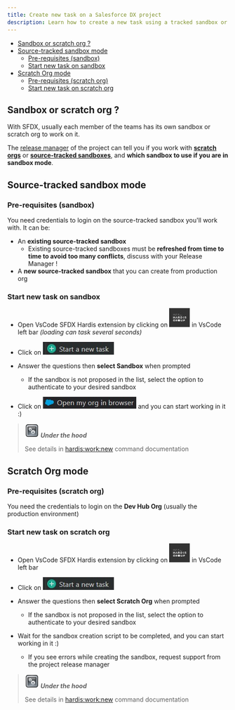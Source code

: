 ```yaml
---
title: Create new task on a Salesforce DX project
description: Learn how to create a new task using a tracked sandbox or a scratch org
---
```

<!-- markdownlint-disable MD013 -->

- [Sandbox or scratch org ?](#sandbox-or-scratch-org-)
- [Source-tracked sandbox mode](#source-tracked-sandbox-mode)
  - [Pre-requisites (sandbox)](#pre-requisites-sandbox)
  - [Start new task on sandbox](#start-new-task-on-sandbox)
- [Scratch Org mode](#scratch-org-mode)
  - [Pre-requisites (scratch org)](#pre-requisites-scratch-org)
  - [Start new task on scratch org](#start-new-task-on-scratch-org)

## Sandbox or scratch org ?

With SFDX, usually each member of the teams has its own sandbox or scratch org to work on it.

The [release manager](salesforce-ci-cd-use.md#release-manager-guide) of the project can tell you if you work with [**scratch orgs**](#scratch-org-mode) or [**source-tracked sandboxes**](#source-tracked-sandbox-mode), and **which sandbox to use if you are in sandbox mode**.

## Source-tracked sandbox mode

### Pre-requisites (sandbox)

You need credentials to login on the source-tracked sandbox you'll work with. It can be:

- An **existing source-tracked sandbox**
  - Existing source-tracked sandboxes must be **refreshed from time to time to avoid too many conflicts**, discuss with your Release Manager !
- A **new source-tracked sandbox** that you can create from production org

### Start new task on sandbox

- Open VsCode SFDX Hardis extension by clicking on ![Hardis Group button](assets/images/hardis-button.jpg) in VsCode left bar _(loading can task several seconds)_

- Click on ![Start a new task](assets/images/btn-start-new-task.jpg)

- Answer the questions then **select Sandbox** when prompted
  - If the sandbox is not proposed in the list, select the option to authenticate to your desired sandbox

- Click on ![Open org in browser](assets/images/btn-open-org.jpg) and you can start working in it :)

> ![Under the hood](assets/images/engine.png) **_Under the hood_**
>
> See details in [hardis:work:new](https://hardisgroupcom.github.io/sfdx-hardis/hardis/work/new/) command documentation

## Scratch Org mode

### Pre-requisites (scratch org)

You need the credentials to login on the **Dev Hub Org** (usually the production environment)

### Start new task on scratch org

- Open VsCode SFDX Hardis extension by clicking on ![Hardis Group button](assets/images/hardis-button.jpg) in VsCode left bar

- Click on ![Start a new task](assets/images/btn-start-new-task.jpg)

- Answer the questions then **select Scratch Org** when prompted
  - If the sandbox is not proposed in the list, select the option to authenticate to your desired sandbox

- Wait for the sandbox creation script to be completed, and you can start working in it :)
  - If you see errors while creating the sandbox, request support from the project release manager

> ![Under the hood](assets/images/engine.png) **_Under the hood_**
>
> See details in [hardis:work:new](https://hardisgroupcom.github.io/sfdx-hardis/hardis/work/new/) command documentation
